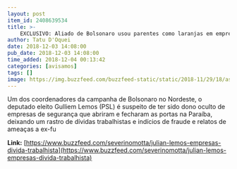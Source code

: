 ```yaml
---
layout: post
item_id: 2408639534
title: >-
    EXCLUSIVO: Aliado de Bolsonaro usou parentes como laranjas em empresas com dívida trabalhista, dizem ex-funcionários
author: Tatu D'Oquei
date: 2018-12-03 14:08:00
pub_date: 2018-12-03 14:08:00
time_added: 2018-12-04 00:13:42
categories: [avisamos]
tags: []
image: https://img.buzzfeed.com/buzzfeed-static/static/2018-11/29/18/asset/buzzfeed-prod-web-03/sub-buzz-23408-1543533531-9.jpg?crop=1528:800;0,52
---
```


Um dos coordenadores da campanha de Bolsonaro no Nordeste, o deputado eleito Gulliem Lemos (PSL) é suspeito de ter sido dono oculto de empresas de segurança que abriram e fecharam as portas na Paraíba, deixando um rastro de dívidas trabalhistas e indícios de fraude e relatos de ameaças a ex-fu

**Link:** [https://www.buzzfeed.com/severinomotta/julian-lemos-empresas-divida-trabalhista](https://www.buzzfeed.com/severinomotta/julian-lemos-empresas-divida-trabalhista)

